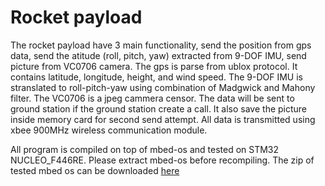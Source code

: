 # Rocket payload
The rocket payload have 3 main functionality, send the position from gps data, send the atitude (roll, pitch, yaw) extracted from 9-DOF IMU, send picture from VC0706 camera. The gps is parse from ublox protocol. It contains latitude, longitude, height, and wind speed. The 9-DOF IMU is stranslated to roll-pitch-yaw using combination of Madgwick and Mahony filter. The VC0706 is a jpeg cammera censor. The data will be sent to ground station if the ground station create a call. It also save the picture inside memory card for second send attempt. All data is transmitted using xbee 900MHz wireless communication module.

All program is compiled on top of mbed-os and tested on STM32 NUCLEO_F446RE. Please extract mbed-os before recompiling. The zip of tested mbed os can be downloaded [here](https://drive.google.com/file/d/1gtyZMu3_KcnWADjW88rNP_wWM9JfJ9S3/view?usp=sharing)
